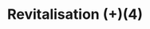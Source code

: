 ---
layout: item
title: Revitalisation (+)(4)
item-id: 20960
datatable: true
id: 20960
name: "Revitalisation (+)(4)"
members: true
lowalch: 16
highalch: 24
examine: "This potion will aid stat recovery. It was mixed perfectly!"
monsters:
  - id: 7526
    name: "Vanguard"
    members: true
    combat_level: 0
    wiki_url: "https://oldschool.runescape.wiki/w/Vanguard#Magic"
    drops:
      - quantity: "1"
        rarity: 0.5
    image: "https://oldschool.runescape.wiki/images/1/13/Vanguard_%28magic%29.png?db160"
  - id: 7530
    name: "Vespula"
    members: true
    combat_level: 0
    wiki_url: "https://oldschool.runescape.wiki/w/Vespula"
    drops:
      - quantity: "1"
        rarity: 1
    image: "https://oldschool.runescape.wiki/images/thumb/d/d0/Vespula.png/1200px-Vespula.png?09658"
  - id: 7541
    name: "Tekton"
    members: true
    combat_level: 0
    wiki_url: "https://oldschool.runescape.wiki/w/Tekton#Normal"
    drops:
      - quantity: "1"
        rarity: 1
    image: "https://oldschool.runescape.wiki/images/2/2e/Tekton.png?a32ab"
  - id: 7543
    name: "Tekton (enraged)"
    members: true
    combat_level: 0
    wiki_url: "https://oldschool.runescape.wiki/w/Tekton#Enraged"
    drops:
      - quantity: "1"
        rarity: 1
    image: "https://oldschool.runescape.wiki/images/2/2e/Tekton.png?a32ab"
  - id: 7562
    name: "Muttadile"
    members: true
    combat_level: 0
    wiki_url: "https://oldschool.runescape.wiki/w/Muttadile"
    drops:
      - quantity: "1"
        rarity: 1
    image: "https://oldschool.runescape.wiki/images/thumb/c/c4/Muttadile.png/1200px-Muttadile.png?55798"
---